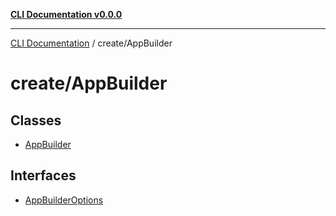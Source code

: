 [**CLI Documentation v0.0.0**](../../README.md)

***

[CLI Documentation](../../modules.md) / create/AppBuilder

# create/AppBuilder

## Classes

- [AppBuilder](classes/AppBuilder.md)

## Interfaces

- [AppBuilderOptions](interfaces/AppBuilderOptions.md)

